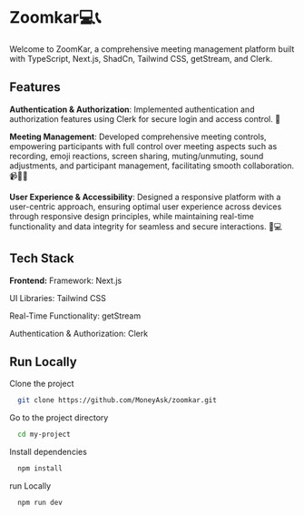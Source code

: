
# Zoomkar💻📞

Welcome to ZoomKar, a comprehensive meeting management platform built with TypeScript, Next.js, ShadCn, Tailwind CSS, getStream, and Clerk.


## Features

**Authentication & Authorization**: Implemented authentication and authorization features using Clerk for secure login and access control. 🔐

**Meeting Management**: Developed comprehensive meeting controls, empowering participants with full control over meeting aspects such as recording, emoji reactions, screen sharing, muting/unmuting, sound adjustments, and participant management, facilitating smooth collaboration. 📹🎤👥

**User Experience & Accessibility**: Designed a responsive platform with a user-centric approach, ensuring optimal user experience across devices through responsive design principles, while maintaining real-time functionality and data integrity for seamless and secure interactions. 📱💻
## Tech Stack

**Frontend:** 
Framework: Next.js

UI Libraries: Tailwind CSS

Real-Time Functionality: getStream

Authentication & Authorization: Clerk




## Run Locally

Clone the project

```bash
  git clone https://github.com/MoneyAsk/zoomkar.git
```

Go to the project directory

```bash
  cd my-project
```

Install dependencies

```bash
  npm install
```

run Locally

```bash
  npm run dev
```

